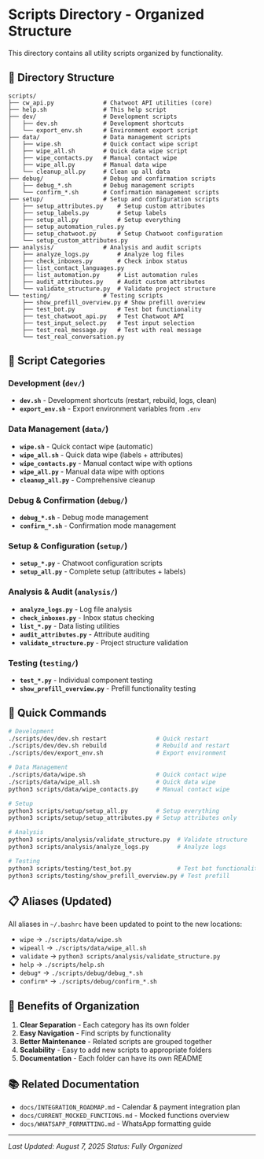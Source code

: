 # Scripts Directory - Organized Structure

This directory contains all utility scripts organized by functionality.

## 📁 Directory Structure

```
scripts/
├── cw_api.py              # Chatwoot API utilities (core)
├── help.sh                # This help script
├── dev/                   # Development scripts
│   ├── dev.sh             # Development shortcuts
│   └── export_env.sh      # Environment export script
├── data/                  # Data management scripts
│   ├── wipe.sh            # Quick contact wipe script
│   ├── wipe_all.sh        # Quick data wipe script
│   ├── wipe_contacts.py   # Manual contact wipe
│   ├── wipe_all.py        # Manual data wipe
│   └── cleanup_all.py     # Clean up all data
├── debug/                 # Debug and confirmation scripts
│   ├── debug_*.sh         # Debug management scripts
│   └── confirm_*.sh       # Confirmation management scripts
├── setup/                 # Setup and configuration scripts
│   ├── setup_attributes.py    # Setup custom attributes
│   ├── setup_labels.py        # Setup labels
│   ├── setup_all.py           # Setup everything
│   ├── setup_automation_rules.py
│   ├── setup_chatwoot.py      # Setup Chatwoot configuration
│   └── setup_custom_attributes.py
├── analysis/              # Analysis and audit scripts
│   ├── analyze_logs.py        # Analyze log files
│   ├── check_inboxes.py       # Check inbox status
│   ├── list_contact_languages.py
│   ├── list_automation.py     # List automation rules
│   ├── audit_attributes.py    # Audit custom attributes
│   └── validate_structure.py  # Validate project structure
└── testing/               # Testing scripts
    ├── show_prefill_overview.py # Show prefill overview
    ├── test_bot.py            # Test bot functionality
    ├── test_chatwoot_api.py   # Test Chatwoot API
    ├── test_input_select.py   # Test input selection
    ├── test_real_message.py   # Test with real message
    └── test_real_conversation.py
```

## 🔧 Script Categories

### **Development (`dev/`)**
- **`dev.sh`** - Development shortcuts (restart, rebuild, logs, clean)
- **`export_env.sh`** - Export environment variables from `.env`

### **Data Management (`data/`)**
- **`wipe.sh`** - Quick contact wipe (automatic)
- **`wipe_all.sh`** - Quick data wipe (labels + attributes)
- **`wipe_contacts.py`** - Manual contact wipe with options
- **`wipe_all.py`** - Manual data wipe with options
- **`cleanup_all.py`** - Comprehensive cleanup

### **Debug & Confirmation (`debug/`)**
- **`debug_*.sh`** - Debug mode management
- **`confirm_*.sh`** - Confirmation mode management

### **Setup & Configuration (`setup/`)**
- **`setup_*.py`** - Chatwoot configuration scripts
- **`setup_all.py`** - Complete setup (attributes + labels)

### **Analysis & Audit (`analysis/`)**
- **`analyze_logs.py`** - Log file analysis
- **`check_inboxes.py`** - Inbox status checking
- **`list_*.py`** - Data listing utilities
- **`audit_attributes.py`** - Attribute auditing
- **`validate_structure.py`** - Project structure validation

### **Testing (`testing/`)**
- **`test_*.py`** - Individual component testing
- **`show_prefill_overview.py`** - Prefill functionality testing

## 🚀 Quick Commands

```bash
# Development
./scripts/dev/dev.sh restart              # Quick restart
./scripts/dev/dev.sh rebuild              # Rebuild and restart
./scripts/dev/export_env.sh               # Export environment

# Data Management
./scripts/data/wipe.sh                    # Quick contact wipe
./scripts/data/wipe_all.sh                # Quick data wipe
python3 scripts/data/wipe_contacts.py     # Manual contact wipe

# Setup
python3 scripts/setup/setup_all.py        # Setup everything
python3 scripts/setup/setup_attributes.py # Setup attributes only

# Analysis
python3 scripts/analysis/validate_structure.py  # Validate structure
python3 scripts/analysis/analyze_logs.py        # Analyze logs

# Testing
python3 scripts/testing/test_bot.py             # Test bot functionality
python3 scripts/testing/show_prefill_overview.py # Test prefill
```

## 📋 Aliases (Updated)

All aliases in `~/.bashrc` have been updated to point to the new locations:

- `wipe` → `./scripts/data/wipe.sh`
- `wipeall` → `./scripts/data/wipe_all.sh`
- `validate` → `python3 scripts/analysis/validate_structure.py`
- `help` → `./scripts/help.sh`
- `debug*` → `./scripts/debug/debug_*.sh`
- `confirm*` → `./scripts/debug/confirm_*.sh`

## 🎯 Benefits of Organization

1. **Clear Separation** - Each category has its own folder
2. **Easy Navigation** - Find scripts by functionality
3. **Better Maintenance** - Related scripts are grouped together
4. **Scalability** - Easy to add new scripts to appropriate folders
5. **Documentation** - Each folder can have its own README

## 📚 Related Documentation

- `docs/INTEGRATION_ROADMAP.md` - Calendar & payment integration plan
- `docs/CURRENT_MOCKED_FUNCTIONS.md` - Mocked functions overview
- `docs/WHATSAPP_FORMATTING.md` - WhatsApp formatting guide

---

*Last Updated: August 7, 2025*
*Status: Fully Organized* 